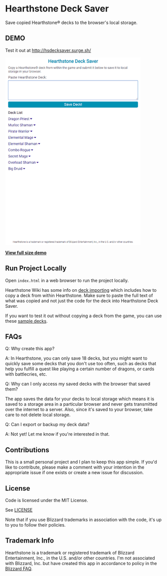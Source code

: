 # Hearthstone Deck Saver

Save copied Hearthstone® decks to the browser's local storage. 

## DEMO

Test it out at http://hsdecksaver.surge.sh/

![demo](https://github.com/kellim/hs-deck-saver/blob/master/demo/demo-434x600.gif)   

**[View full size demo](https://github.com/kellim/hs-deck-saver/blob/master/demo/demo.gif)**

## Run Project Locally

Open `index.html` in a web browser to run the project locally. 

Hearthstone Wiki has some info on [deck importing](https://hearthstone.gamepedia.com/Deck_Importing) which includes how to copy a deck from within Hearthstone. Make sure to paste the full text of what was copied and not just the code for the deck into Hearthstone Deck Saver.

If you want to test it out without copying a deck from the game, you can use these [sample decks](https://github.com/kellim/hs-deck-saver/blob/master/SAMPLE-DECKS.md).

## FAQs 

Q: Why create this app?  

A: In Hearthstone, you can only save 18 decks, but you might want to quickly save some decks that you don't use too often, such as decks that help you fulfill a quest like playing a certain number of dragons, or cards with battlecries, etc. 

Q: Why can I only access my saved decks with the browser that saved them? 

The app saves the data for your decks to local storage which means it is saved to a storage area in a particular browser and never gets transmitted over the internet to a server. Also, since it's saved to your browser, take care to not delete local storage. 

Q: Can I export or backup my deck data?

A: Not yet! Let me know if you're interested in that.

## Contributions

This is a small personal project and I plan to keep this app simple. If you'd like to contribute, please make a comment with your intention in the appropriate issue if one exists or create a new issue for discussion.

## License

Code is licensed under the MIT License. 

See [LICENSE](https://github.com/kellim/hs-deck-saver/blob/master/LICENSE)

Note that if you use Blizzard trademarks in association with the code, it's up to you to follow their policies.

## Trademark Info

Hearthstone is a trademark or registered trademark of Blizzard Entertainment, Inc., in the U.S. and/or other countries.
I'm not associated with Blizzard, Inc. but have created this app in accordance to policy in the [Blizzard FAQ](http://us.blizzard.com/en-us/company/about/legal-faq.html). 
